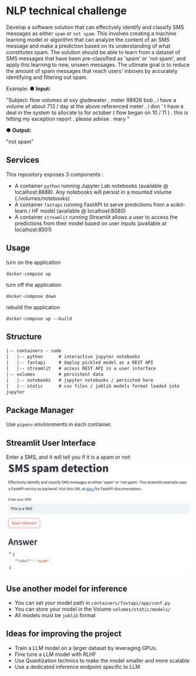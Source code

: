 # NLP technical challenge
Develop a software solution that can effectively identify and classify SMS messages as either `spam`
or `not spam`. 
This involves creating a machine learning model or algorithm that can analyze the content of an SMS
message and make a prediction based on its understanding of what constitutes spam. 
The solution should be able to learn from a dataset of SMS messages that have been pre-classified 
as 'spam' or 'not spam', and apply this learning to new, unseen messages. 
The ultimate goal is to reduce the amount of spam messages that reach users' inboxes by accurately 
identifying and filtering out spam.

Example:
● **Input:**

"Subject: flow volumes at oxy gladewater , meter 98926
bob ,
i have a volume of about 713 / day at the above referenced meter . i don ' t
have a deal in the system to allocate to for october ( flow began on 10 / 11 ) .
this is hitting my exception report . please advise .
mary "

● **Output:** 

"not spam"


## Services

This repository exposes 3 components :
- A container `python` running Jupyter Lab notebooks (available @ localhost:8888).  Any notebooks will persist in a mounted volume (./volumes/notebooks)
- A container `fastapi` running FastAPI to serve predictions from a scikit-learn / HF model (available @ localhost:8080)
- A container `streamlit` running Streamlit allows a user to access the predictions from their model based on user inputs (available at localhost:8501)


## Usage

turn on the application 
```
docker-compose up 
```

turn off the application
```
docker-compose down
```

rebuild the application
```
docker-compose up --build
```


## Structure

```
|-- containers - code
|   |-- python      # interactive jupyter notebooks
|   |-- fastapi     # deploy pickled model as a REST API 
|   |-- streamlit   # access REST API in a user interface 
|-- volumes         # persistent data
|   |-- notebooks   # jupyter notebooks / persisted here
|   |-- static      # csv files / joblib models format loaded into jupyter
```

## Package Manager

Use `pipenv` environments in each container.


## Streamlit User Interface

Enter a SMS, and it will tell you if it is a spam or not:
![](./resources/ui.png)  


## Use another model for inference

- You can set your model path in `containers/fastapi/app/conf.py`
- You can store your model in the Volume `volumes/static/models/`
- All models must be `joblib` format


## Ideas for improving the project
- Train a LLM model on a larger dataset by leveraging GPUs.
- Fine tune a LLM model with RLHF
- Use Quantization technics to make the model smaller and more scalable
- Use a dedicated inference endpoint specific to LLM